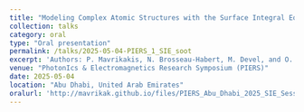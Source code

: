 ```yaml
---
title: "Modeling Complex Atomic Structures with the Surface Integral Equation Method"
collection: talks
category: oral
type: "Oral presentation"
permalink: /talks/2025-05-04-PIERS_1_SIE_soot
excerpt: 'Authors: P. Mavrikakis, N. Brosseau-Habert, M. Devel, and O. J. F. Martin'
venue: "PhotonIcs & Electromagnetics Research Symposium (PIERS)"
date: 2025-05-04
location: "Abu Dhabi, United Arab Emirates"
oralurl: 'http://mavrikak.github.io/files/PIERS_Abu_Dhabi_2025_SIE_Session.pdf'
---
```

